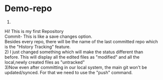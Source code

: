 # Demo-repo
1)
Hi! This is my first Repository
<br>
Commit- This is like a save changes option.
<br>
Besides every repo, there will be the name of the last committed repo which is the "History Tracking" feature.
<br>
2)
I just changed something which will make the status different than before.
This will display all the edited files as "modified" and all the local,newly created files as "untracked"
<br>
3)Now even after committing in our local system, the main git won't be updated/synced. For that we need to use the "push" command.